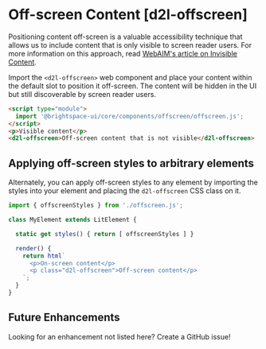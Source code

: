 # Off-screen Content [d2l-offscreen]

Positioning content off-screen is a valuable accessibility technique that allows us to include content that is only visible to screen reader users. For more information on this approach, read [WebAIM's article on Invisible Content](http://webaim.org/techniques/css/invisiblecontent/).

Import the `<d2l-offscreen>` web component and place your content within the default slot to position it off-screen. The content will be hidden in the UI but still discoverable by screen reader users.

```html
<script type="module">
  import '@brightspace-ui/core/components/offscreen/offscreen.js';
</script>
<p>Visible content</p>
<d2l-offscreen>Off-screen content that is not visible</d2l-offscreen>
```

## Applying off-screen styles to arbitrary elements

Alternately, you can apply off-screen styles to any element by importing the styles into your element and placing the `d2l-offscreen` CSS class on it.

```javascript
import { offscreenStyles } from './offscreen.js';

class MyElement extends LitElement {

  static get styles() { return [ offscreenStyles ] }

  render() {
    return html`
      <p>On-screen content</p>
      <p class="d2l-offscreen">Off-screen content</p>
    `;
  }
}
```

<!-- docs: start hidden content -->
## Future Enhancements

Looking for an enhancement not listed here? Create a GitHub issue!
<!-- docs: end hidden content -->

